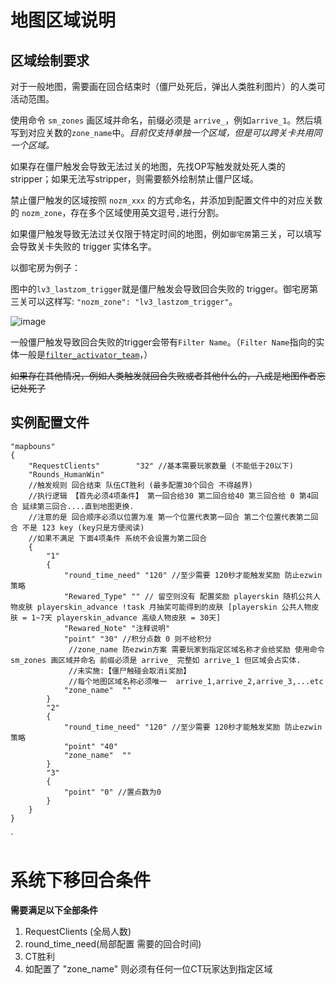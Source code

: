 
# 地图区域说明

## 区域绘制要求

对于一般地图，需要画在回合结束时（僵尸处死后，弹出人类胜利图片）的人类可活动范围。

使用命令 `sm_zones` 画区域并命名，前缀必须是 `arrive_`，例如`arrive_1`。然后填写到对应关数的`zone_name`中。*目前仅支持单独一个区域，但是可以跨关卡共用同一个区域。*

如果存在僵尸触发会导致无法过关的地图，先找OP写触发就处死人类的stripper；如果无法写stripper，则需要额外绘制禁止僵尸区域。

禁止僵尸触发的区域按照 `nozm_xxx` 的方式命名，并添加到配置文件中的对应关数的 `nozm_zone`，存在多个区域使用英文逗号`,`进行分割。

如果僵尸触发导致无法过关仅限于特定时间的地图，例如`御宅房`第三关，可以填写会导致关卡失败的 trigger 实体名字。

以御宅房为例子：

图中的`lv3_lastzom_trigger`就是僵尸触发会导致回合失败的 trigger。御宅房第三关可以这样写: `"nozm_zone": "lv3_lastzom_trigger"`。

![image](https://user-images.githubusercontent.com/39773091/147302468-a51db6f3-bd19-4568-b790-b37b582e4727.png)

一般僵尸触发导致回合失败的trigger会带有`Filter Name`。（`Filter Name`指向的实体一般是[`filter_activator_team`](https://developer.valvesoftware.com/wiki/Filter_activator_team)，）

~~如果存在其他情况，例如人类触发就回合失败或者其他什么的，八成是地图作者忘记处死了~~

## 实例配置文件

	"mapbouns"
	{
		"RequestClients"		"32" //基本需要玩家数量 (不能低于20以下)
		"Rounds_HumanWin" 
		//触发规则 回合结束 队伍CT胜利 (最多配置30个回合 不得越界)
		//执行逻辑 【首先必须4项条件】 第一回合给30 第二回合给40 第三回合给 0 第4回合 延续第三回合....直到地图更换.
		//注意的是 回合顺序必须以位置为准 第一个位置代表第一回合 第二个位置代表第二回合 不是 123 key (key只是方便阅读)
		//如果不满足 下面4项条件 系统不会设置为第二回合
		{
			"1"
			{
				"round_time_need" "120" //至少需要 120秒才能触发奖励 防止ezwin策略
				"Rewared_Type" "" // 留空则没有 配置奖励 playerskin 随机公共人物皮肤 playerskin_advance !task 月抽奖可能得到的皮肤 [playerskin 公共人物皮肤 = 1~7天 playerskin_advance 高级人物皮肤 = 30天]
				"Rewared_Note" "注释说明"
				"point" "30" //积分点数 0 则不给积分
				 //zone_name 防ezwin方案 需要玩家到指定区域名称才会给奖励 使用命令 sm_zones 画区域并命名 前缀必须是 arrive_ 完整如 arrive_1 但区域会占实体.
				 //未实施:【僵尸触碰会取消i奖励】
				 //每个地图区域名称必须唯一  arrive_1,arrive_2,arrive_3,...etc
				"zone_name"  ""
			}
			"2"
			{
				"round_time_need" "120" //至少需要 120秒才能触发奖励 防止ezwin策略
				"point" "40"
				"zone_name"  ""
			}
			"3"
			{
				"point" "0" //置点数为0 
			}
		}
	}
`

# 系统下移回合条件

**需要满足以下全部条件**

1. RequestClients (全局人数)
2. round_time_need(局部配置 需要的回合时间)
3. CT胜利
4. 如配置了 "zone_name" 则必须有任何一位CT玩家达到指定区域
